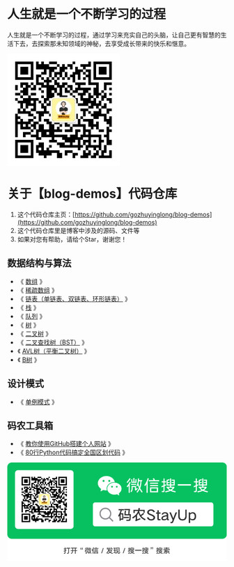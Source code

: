 # 人生就是一个不断学习的过程

人生就是一个不断学习的过程，通过学习来充实自己的头脑，让自己更有智慧的生活下去，去探索那未知领域的神秘，去享受成长带来的快乐和惬意。

![](qrcode_for_gh_0d3e241c6f10_258.jpg)

# 关于【blog-demos】代码仓库

1. 这个代码仓库主页：[https://github.com/gozhuyinglong/blog-demos](https://github.com/gozhuyinglong/blog-demos)
2. 这个代码仓库里是博客中涉及的源码、文件等
3. 如果对您有帮助，请给个Star，谢谢您！

## 数据结构与算法

* 《 [数组](https://mp.weixin.qq.com/s/YVbahU_0fzmyEX-JBvcnqQ) 》
* 《 [稀疏数组](https://mp.weixin.qq.com/s/YYemaomm10HiKs9MoKHKIw) 》
* 《 [链表（单链表、双链表、环形链表）](https://mp.weixin.qq.com/s/46ShChMslDGsV6xSObh5nQ) 》
* 《 [栈](https://mp.weixin.qq.com/s/dfv4WM_-agLpygCuzqQUTA) 》
* 《 [队列](https://mp.weixin.qq.com/s/64oTQJatNcBsfvrJKMQOWA) 》
* 《 [树](https://mp.weixin.qq.com/s/Ui5p4RQRwEHv4a_HWeXJYQ) 》
* 《 [二叉树](https://mp.weixin.qq.com/s/XkeEyUCCvQ_AtMLBUYTH0Q) 》
* 《 [二叉查找树（BST）](https://mp.weixin.qq.com/s/6S8M6r-EY4IMF3UUvZ7_AA) 》
* 《 [AVL树（平衡二叉树）](https://mp.weixin.qq.com/s/eeXi_11illdVqMnkse_mhQ) 》
* 《 [B树](https://mp.weixin.qq.com/s/Cx03l-ezvYjAKrmedup-aQ) 》

## 设计模式

* 《 [单例模式](https://mp.weixin.qq.com/s/bb2LhnCDUZfprHwLtAK18Q) 》

## 码农工具箱

* 《 [教你使用GitHub搭建个人网站](https://mp.weixin.qq.com/s/fFP3sk8gaeG10dfZdPj4bQ) 》
* 《 [80行Python代码搞定全国区划代码](https://mp.weixin.qq.com/s/RrryeSKCAwD61NHfjaFOrA) 》




![](bottom.png)
